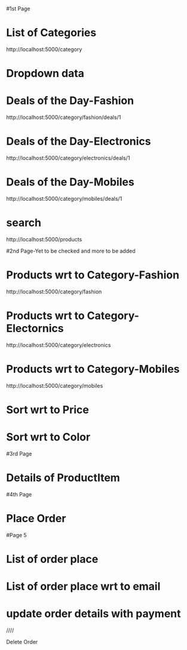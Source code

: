 #1st Page
# List of Categories
http://localhost:5000/category


# Dropdown data
# Deals of the Day-Fashion
http://localhost:5000/category/fashion/deals/1

# Deals of the Day-Electronics
http://localhost:5000/category/electronics/deals/1


# Deals of the Day-Mobiles
http://localhost:5000/category/mobiles/deals/1

# search 
http://localhost:5000/products


#2nd Page-Yet to be checked and more to be added

# Products wrt to Category-Fashion
http://localhost:5000/category/fashion

# Products wrt to Category-Electornics
http://localhost:5000/category/electronics

# Products wrt to Category-Mobiles
http://localhost:5000/category/mobiles

# Sort wrt to Price

# Sort wrt to Color

#3rd Page
# Details of ProductItem

#4th Page
# Place Order

#Page 5
# List of order place
# List of order place wrt to email
# update order details with payment

////

Delete Order


